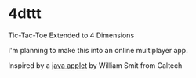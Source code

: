 # 4dttt
Tic-Tac-Toe Extended to 4 Dimensions

I'm planning to make this into an online multiplayer app.

Inspired by a [java applet](http://www.ugcs.caltech.edu/~willsmit/4d/) by William Smit from Caltech
